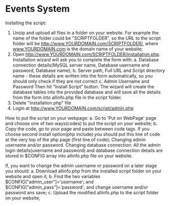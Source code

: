# Events System

Installing the script:
1) Unzip and upload all files in a folder on your website. For example the name of the folder could be "SCRIPTFOLDER", so the URL to the script folder will be http://www.YOURDOMAIN.com/SCRIPTFOLDER/, where www.YOURDOMAIN.com is the domain name of your website;
2) Open http://www.YOURDOMAIN.com/SCRIPTFOLDER/installation.php. Installation wizard will ask you to complete the form with:
  a. Database connection details(MySQL server name, Database username and password, Database name);
  b. Server path, Full URL and Script directory name - these details are written into the form automatically, so you should only check if they are not correct
  c. Admin Username and Password
Then hit "Install Script" button. The wizard will create the database tables into the provided database and will save all the details from the form into allinfo.php file in the script folder.
3) Delete "installation.php" file
4) Login at http://www.YOURDOMAIN.com/script/admin.php


How to put the script on your webpage:
  a. Go to 'Put on WebPage' page and choose one of two ways(codes) to put the script on your website;
  b. Copy the code, go to your page and paste between <body> code </body> tags. If you choose second install option(php include) you should put this line of code <?php session_start(); ?> at the very top of the php page (first line of code);
Changing admin username and/or password. Changing database connection:
All the admin login details(username and password) and database connection details are stored in $CONFIG array into allinfo.php file on your website.

If, you want to change the admin username or password on a later stage you should:
  a. Download allinfo.php from the installed script folder on your website and open it;
  b. Find the two variables $CONFIG["admin_user"]='username'; and $CONFIG["admin_pass"]='password'; and change username and/or password ans save;
  c. Upload the modified allinfo.php to the script folder on your website;

